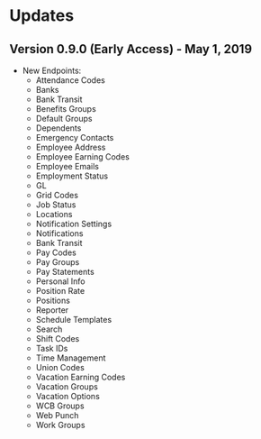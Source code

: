 # Updates

## Version 0.9.0 (Early Access) - May 1, 2019

- New Endpoints:
  - Attendance Codes
  - Banks
  - Bank Transit
  - Benefits Groups
  - Default Groups
  - Dependents
  - Emergency Contacts
  - Employee Address
  - Employee Earning Codes
  - Employee Emails
  - Employment Status
  - GL
  - Grid Codes
  - Job Status
  - Locations
  - Notification Settings
  - Notifications
  - Bank Transit
  - Pay Codes
  - Pay Groups
  - Pay Statements
  - Personal Info
  - Position Rate
  - Positions
  - Reporter
  - Schedule Templates
  - Search
  - Shift Codes
  - Task IDs
  - Time Management
  - Union Codes
  - Vacation Earning Codes
  - Vacation Groups
  - Vacation Options
  - WCB Groups
  - Web Punch
  - Work Groups
